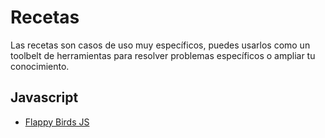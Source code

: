 # Recetas

Las recetas son casos de uso muy específicos, puedes usarlos como un toolbelt de herramientas para resolver problemas específicos o ampliar tu conocimiento.

## Javascript
- [Flappy Birds JS](/Recipes/FlappyBirdsJS/index.html)